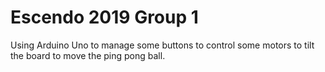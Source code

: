 # Escendo 2019 Group 1

Using Arduino Uno to manage some buttons to control some motors to tilt the board to move the ping pong ball.